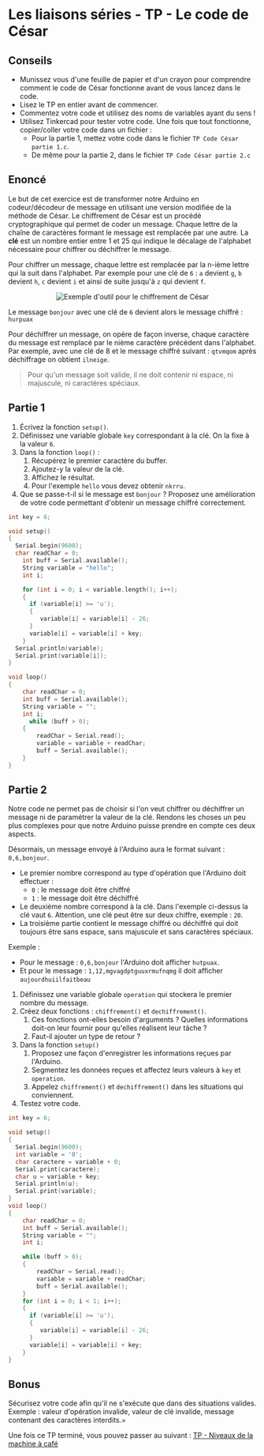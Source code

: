 # Les liaisons séries - TP - Le code de César

## Conseils

-   Munissez vous d'une feuille de papier et d'un crayon pour comprendre comment le code de César fonctionne avant de vous lancez dans le code.
-   Lisez le TP en entier avant de commencer.
-   Commentez votre code et utilisez des noms de variables ayant du sens !
-   Utilisez Tinkercad pour tester votre code. Une fois que tout fonctionne, copier/coller votre code dans un fichier :
    -   Pour la partie 1, mettez votre code dans le fichier `TP Code César partie 1.c`.
    -   De même pour la partie 2, dans le fichier `TP Code César partie 2.c`

## Enoncé

Le but de cet exercice est de transformer notre Arduino en codeur/décodeur de message en utilisant une version modifiée de la méthode de César. Le chiffrement de César est un procédé cryptographique qui permet de coder un message. Chaque lettre de la chaîne de caractères formant le message est remplacée par une autre. La **clé** est un nombre entier entre 1 et 25 qui indique le décalage de l'alphabet nécessaire pour chiffrer ou déchiffrer le message.

Pour chiffrer un message, chaque lettre est remplacée par la n-ième lettre qui la suit dans l'alphabet. Par exemple pour une clé de `6` : `a` devient `g`, `b` devient `h`, `c` devient `i` et ainsi de suite jusqu'à `z` qui devient `f`.

<center>

![Exemple d'outil pour le chiffrement de César](/Voie%20série/assets/letters-wheel.png)

</center>

Le message `bonjour` avec une clé de `6` devient alors le message chiffré : `hurpuax`

Pour déchiffrer un message, on opère de façon inverse, chaque caractère du message est remplacé par le nième caractère précédent dans l'alphabet. Par exemple, avec une clé de 8 et le message chiffré suivant : `qtvmqom` après déchiffrage on obtient `ilneige`.

> Pour qu'un message soit valide, il ne doit contenir ni espace, ni majuscule, ni caractères spéciaux.

## Partie 1

1. Écrivez la fonction `setup()`.
2. Définissez une variable globale `key` correspondant à la clé. On la fixe à la valeur `6`.
3. Dans la fonction `loop()` :
    1. Récupérez le premier caractère du buffer.
    2. Ajoutez-y la valeur de la clé.
    3. Affichez le résultat.
    4. Pour l'exemple `hello` vous devez obtenir `nkrru`.
4. Que se passe-t-il si le message est `bonjour` ? Proposez une amélioration de votre code permettant d'obtenir un message chiffré correctement.

```C++
int key = 6;

void setup()
{
  Serial.begin(9600);
  char readChar = 0;
    int buff = Serial.available();
    String variable = "hello";
    int i;

 	for (int i = 0; i < variable.length(); i++);
 	{
      if (variable[i] >= 'u');
 	  {
    	 variable[i] = variable[i] - 26;
 	  }
 	  variable[i] = variable[i] + key;
	}
  Serial.println(variable);
  Serial.print(variable[i]);
}

void loop()
{
    char readChar = 0;
    int buff = Serial.available();
    String variable = "";
    int i;
      while (buff > 0);
    {
        readChar = Serial.read();
        variable = variable + readChar;
        buff = Serial.available();
    }
}
```

## Partie 2

Notre code ne permet pas de choisir si l'on veut chiffrer ou déchiffrer un message ni de paramétrer la valeur de la clé. Rendons les choses un peu plus complexes pour que notre Arduino puisse prendre en compte ces deux aspects.

Désormais, un message envoyé à l'Arduino aura le format suivant : `0,6,bonjour`.

-   Le premier nombre correspond au type d'opération que l'Arduino doit effectuer :
    -   `0` : le message doit être chiffré
    -   `1` : le message doit être déchiffré
-   Le deuxième nombre correspond à la clé. Dans l'exemple ci-dessus la clé vaut `6`. Attention, une clé peut être sur deux chiffre, exemple : `20`.
-   La troisième partie contient le message chiffré ou déchiffré qui doit toujours être sans espace, sans majuscule et sans caractères spéciaux.

Exemple :

-   Pour le message : `0,6,bonjour` l'Arduino doit afficher `hutpuax`.
-   Et pour le message : `1,12,mgvagdptguuxrmufnqmg` il doit afficher `aujourdhuiilfaitbeau`

1. Définissez une variable globale `operation` qui stockera le premier nombre du message.
2. Créez deux fonctions : `chiffrement()` et `dechiffrement()`.
    1. Ces fonctions ont-elles besoin d'arguments ? Quelles informations doit-on leur fournir pour qu'elles réalisent leur tâche ?
    2. Faut-il ajouter un type de retour ?
3. Dans la fonction `setup()`
    1. Proposez une façon d'enregistrer les informations reçues par l'Arduino.
    2. Segmentez les données reçues et affectez leurs valeurs à `key` et `operation`.
    3. Appelez `chiffrement()` et `dechiffrement()` dans les situations qui conviennent.
4. Testez votre code.
```C++
int key = 6;

void setup()
{
  Serial.begin(9600);
  int variable = '0';
  char caractere = variable + 0;
  Serial.print(caractere);
  char u = variable + key;
  Serial.println(u);
  Serial.print(variable);
}
void loop()
{
    char readChar = 0;
    int buff = Serial.available();
    String variable = "";
    int i;

    while (buff > 0);
    {
        readChar = Serial.read();
        variable = variable + readChar;
        buff = Serial.available();
    }
 	for (int i = 0; i < 1; i++);
 	{
      if (variable[i] >= 'u');
 	  {
    	 variable[i] = variable[i] - 26;
 	  }
 	  variable[i] = variable[i] + key;
	}
}
```

## Bonus

Sécurisez votre code afin qu'il ne s'exécute que dans des situations valides. Exemple : valeur d'opération invalide, valeur de clé invalide, message contenant des caractères interdits.=

Une fois ce TP terminé, vous pouvez passer au suivant : [TP - Niveaux de la machine à café](/Voie%20série/TP%20machine%20à%20café.md)
